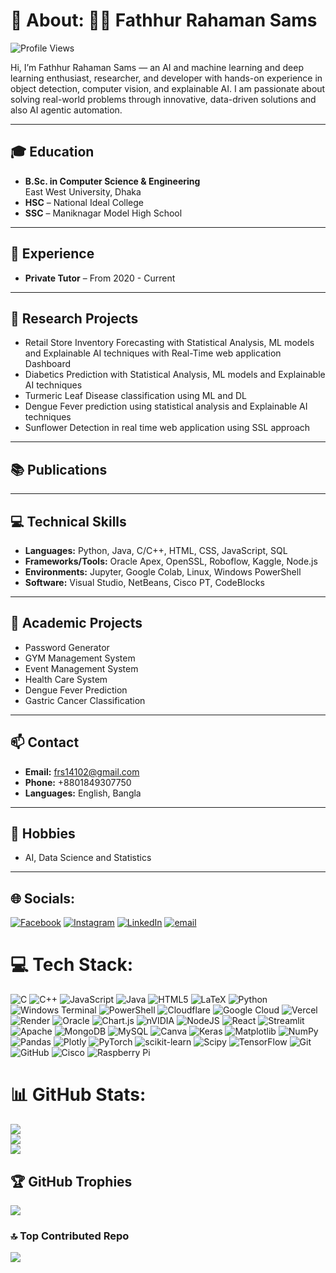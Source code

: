 # 💫 About: 👨‍💻 Fathhur Rahaman Sams
![Profile Views](https://komarev.com/ghpvc/?username=Shams200648&color=red&style=flat-square)

Hi, I’m Fathhur Rahaman Sams — an AI and machine learning and deep learning enthusiast, researcher, and developer with hands-on experience in object detection,
computer vision, and explainable AI. I am passionate about solving real-world problems through innovative, data-driven solutions and also AI agentic automation.

---

## 🎓 Education
 
- **B.Sc. in Computer Science & Engineering**  
  East West University, Dhaka 
- **HSC** – National Ideal College 
- **SSC** – Maniknagar Model High School 



---

## 💼 Experience

- **Private Tutor** – From 2020 - Current

---

## 🧠 Research Projects

- Retail Store Inventory Forecasting with Statistical Analysis, ML models and Explainable AI techniques with Real-Time web application Dashboard
- Diabetics Prediction with Statistical Analysis, ML models and Explainable AI techniques
- Turmeric Leaf Disease classification using ML and DL  
- Dengue Fever prediction using statistical analysis and Explainable AI techniques 
- Sunflower Detection in real time web application using SSL approach 

---

## 📚 Publications



---

## 💻 Technical Skills

- **Languages:** Python, Java, C/C++, HTML, CSS, JavaScript, SQL  
- **Frameworks/Tools:**  Oracle Apex, OpenSSL, Roboflow, Kaggle, Node.js  
- **Environments:** Jupyter, Google Colab, Linux, Windows PowerShell  
- **Software:** Visual Studio, NetBeans, Cisco PT, CodeBlocks

---

## 📂 Academic Projects

- Password Generator  
- GYM Management System  
- Event Management System
- Health Care System  
- Dengue Fever Prediction
- Gastric Cancer Classification


---

## 📫 Contact

- **Email:** frs14102@gmail.com  
- **Phone:** +8801849307750  
- **Languages:** English, Bangla  

---

## 📌 Hobbies

- AI, Data Science and Statistics  


---
## 🌐 Socials:
[![Facebook](https://img.shields.io/badge/Facebook-%231877F2.svg?logo=Facebook&logoColor=white)](https://facebook.com/f.rahaman.shams) [![Instagram](https://img.shields.io/badge/Instagram-%23E4405F.svg?logo=Instagram&logoColor=white)](https://instagram.com/_shams_alvii_) [![LinkedIn](https://img.shields.io/badge/LinkedIn-%230077B5.svg?logo=linkedin&logoColor=white)](https://linkedin.com/in/fathhur-rahaman-sams) [![email](https://img.shields.io/badge/Email-D14836?logo=gmail&logoColor=white)](mailto:frs14102@gmail.com) 

# 💻 Tech Stack:
![C](https://img.shields.io/badge/c-%2300599C.svg?style=flat&logo=c&logoColor=white) ![C++](https://img.shields.io/badge/c++-%2300599C.svg?style=flat&logo=c%2B%2B&logoColor=white) ![JavaScript](https://img.shields.io/badge/javascript-%23323330.svg?style=flat&logo=javascript&logoColor=%23F7DF1E) ![Java](https://img.shields.io/badge/java-%23ED8B00.svg?style=flat&logo=openjdk&logoColor=white) ![HTML5](https://img.shields.io/badge/html5-%23E34F26.svg?style=flat&logo=html5&logoColor=white) ![LaTeX](https://img.shields.io/badge/latex-%23008080.svg?style=flat&logo=latex&logoColor=white) ![Python](https://img.shields.io/badge/python-3670A0?style=flat&logo=python&logoColor=ffdd54) ![Windows Terminal](https://img.shields.io/badge/Windows%20Terminal-%234D4D4D.svg?style=flat&logo=windows-terminal&logoColor=white) ![PowerShell](https://img.shields.io/badge/PowerShell-%235391FE.svg?style=flat&logo=powershell&logoColor=white) ![Cloudflare](https://img.shields.io/badge/Cloudflare-F38020?style=flat&logo=Cloudflare&logoColor=white) ![Google Cloud](https://img.shields.io/badge/GoogleCloud-%234285F4.svg?style=flat&logo=google-cloud&logoColor=white) ![Vercel](https://img.shields.io/badge/vercel-%23000000.svg?style=flat&logo=vercel&logoColor=white) ![Render](https://img.shields.io/badge/Render-%46E3B7.svg?style=flat&logo=render&logoColor=white) ![Oracle](https://img.shields.io/badge/Oracle-F80000?style=flat&logo=oracle&logoColor=white) ![Chart.js](https://img.shields.io/badge/chart.js-F5788D.svg?style=flat&logo=chart.js&logoColor=white) ![nVIDIA](https://img.shields.io/badge/cuda-000000.svg?style=flat&logo=nVIDIA&logoColor=green) ![NodeJS](https://img.shields.io/badge/node.js-6DA55F?style=flat&logo=node.js&logoColor=white) ![React](https://img.shields.io/badge/react-%2320232a.svg?style=flat&logo=react&logoColor=%2361DAFB) ![Streamlit](https://img.shields.io/badge/Streamlit-%23FE4B4B.svg?style=flat&logo=streamlit&logoColor=white) ![Apache](https://img.shields.io/badge/apache-%23D42029.svg?style=flat&logo=apache&logoColor=white) ![MongoDB](https://img.shields.io/badge/MongoDB-%234ea94b.svg?style=flat&logo=mongodb&logoColor=white) ![MySQL](https://img.shields.io/badge/mysql-4479A1.svg?style=flat&logo=mysql&logoColor=white) ![Canva](https://img.shields.io/badge/Canva-%2300C4CC.svg?style=flat&logo=Canva&logoColor=white) ![Keras](https://img.shields.io/badge/Keras-%23D00000.svg?style=flat&logo=Keras&logoColor=white) ![Matplotlib](https://img.shields.io/badge/Matplotlib-%23ffffff.svg?style=flat&logo=Matplotlib&logoColor=black) ![NumPy](https://img.shields.io/badge/numpy-%23013243.svg?style=flat&logo=numpy&logoColor=white) ![Pandas](https://img.shields.io/badge/pandas-%23150458.svg?style=flat&logo=pandas&logoColor=white) ![Plotly](https://img.shields.io/badge/Plotly-%233F4F75.svg?style=flat&logo=plotly&logoColor=white) ![PyTorch](https://img.shields.io/badge/PyTorch-%23EE4C2C.svg?style=flat&logo=PyTorch&logoColor=white) ![scikit-learn](https://img.shields.io/badge/scikit--learn-%23F7931E.svg?style=flat&logo=scikit-learn&logoColor=white) ![Scipy](https://img.shields.io/badge/SciPy-%230C55A5.svg?style=flat&logo=scipy&logoColor=%white) ![TensorFlow](https://img.shields.io/badge/TensorFlow-%23FF6F00.svg?style=flat&logo=TensorFlow&logoColor=white) ![Git](https://img.shields.io/badge/git-%23F05033.svg?style=flat&logo=git&logoColor=white) ![GitHub](https://img.shields.io/badge/github-%23121011.svg?style=flat&logo=github&logoColor=white) ![Cisco](https://img.shields.io/badge/cisco-%23049fd9.svg?style=flat&logo=cisco&logoColor=black) ![Raspberry Pi](https://img.shields.io/badge/-Raspberry_Pi-C51A4A?style=flat&logo=Raspberry-Pi)
# 📊 GitHub Stats:
![](https://github-readme-stats.vercel.app/api?username=shams200648&theme=dark&hide_border=false&include_all_commits=true&count_private=false)<br/>
![](https://nirzak-streak-stats.vercel.app/?user=shams200648&theme=dark&hide_border=false)<br/>
![](https://github-readme-stats.vercel.app/api/top-langs/?username=shams200648&theme=dark&hide_border=false&include_all_commits=true&count_private=false&layout=compact)

## 🏆 GitHub Trophies
![](https://github-profile-trophy.vercel.app/?username=shams200648&theme=radical&no-frame=false&no-bg=false&margin-w=4)

### 🔝 Top Contributed Repo
![](https://github-contributor-stats.vercel.app/api?username=shams200648&limit=5&theme=dark&combine_all_yearly_contributions=true)

<!-- Proudly created with GPRM ( https://gprm.itsvg.in ) -->
